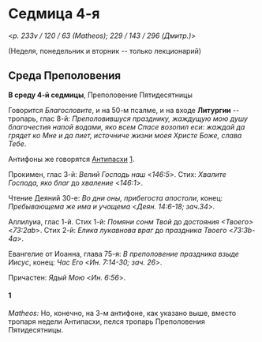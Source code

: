 
# Седмица 4-я

<*p. 233v / 120 / 63 (Matheos); 229 / 143 / 296 (Дмитр.)*>

(Неделя, понедельник и вторник -- только лекционарий)

## Среда Преполовения

**В среду 4-й седмицы**, Преполовение Пятидесятницы

Говорится *Благословите*, и на 50-м псалме, и на входе **Литургии** -- тропарь, глас 8-й: 
*Преполовившуся празднику, жаждущую мою душу благочестия напой водами, яко всем Спасе возопил еси: 
жаждай да грядет ко Мне и да пиет, источниче жизни моея Христе Боже, слава Тебе*.

Антифоны же говорятся [Антипасхи](B_03_GE_thomas_sunday.md) [1](#1). 

Прокимен, глас 3-й: *Велий Господь наш* <*146:5*>.
Стих: *Хвалите Господа, яко благ* до *хваление* <*146:1*>.

Чтение Деяний 30-е: *Во дни оны, прибегоста апостоли*, конец: *Пребывающема же има и учащема* 
<*Деян. 14:6-18; зач.34*>.

Аллилуиа, глас 1-й. Стих 1-й: *Помяни сонм Твой* до *достояния <Твоего>* <*73:2ab*>.
Стих 2-й: *Елика лукавнова враг* до *праздника Твоего* <*73:3b-4a*>.

Евангелие от Иоанна, глава 75-я: *В преполовение праздника взыде Иисус*, 
конец: *Час Его* <*Ин. 7:14-30; зач. 26*>. 

Причастен: *Ядый Мою* <*Ин. 6:56*>.

#### 1

*Matheos:* Но, конечно, на 3-м антифоне, как указано выше, вместо тропаря недели Антипасхи, 
пелся тропарь Преполовения Пятидесятницы. 
